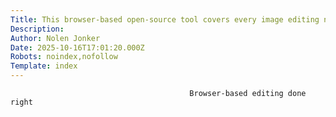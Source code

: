 ```yaml
---
Title: This browser-based open-source tool covers every image editing need I have
Description: 
Author: Nolen Jonker
Date: 2025-10-16T17:01:20.000Z
Robots: noindex,nofollow
Template: index
---
```


                                            Browser-based editing done right
                                        